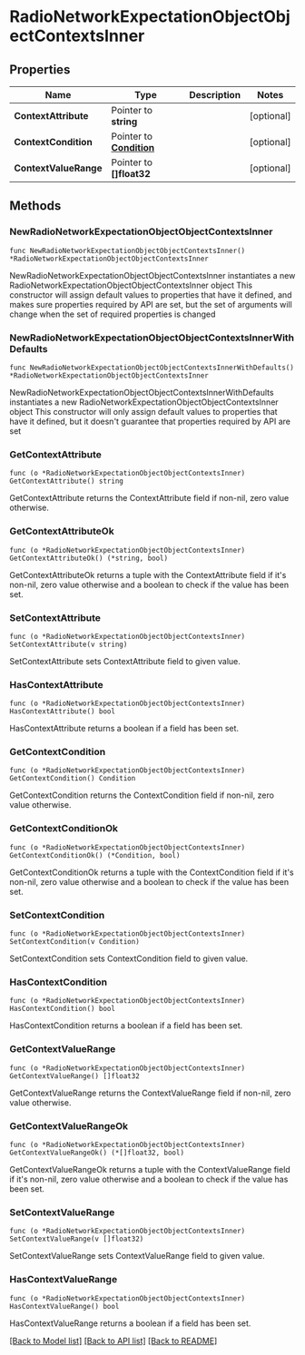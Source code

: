# RadioNetworkExpectationObjectObjectContextsInner

## Properties

Name | Type | Description | Notes
------------ | ------------- | ------------- | -------------
**ContextAttribute** | Pointer to **string** |  | [optional] 
**ContextCondition** | Pointer to [**Condition**](Condition.md) |  | [optional] 
**ContextValueRange** | Pointer to **[]float32** |  | [optional] 

## Methods

### NewRadioNetworkExpectationObjectObjectContextsInner

`func NewRadioNetworkExpectationObjectObjectContextsInner() *RadioNetworkExpectationObjectObjectContextsInner`

NewRadioNetworkExpectationObjectObjectContextsInner instantiates a new RadioNetworkExpectationObjectObjectContextsInner object
This constructor will assign default values to properties that have it defined,
and makes sure properties required by API are set, but the set of arguments
will change when the set of required properties is changed

### NewRadioNetworkExpectationObjectObjectContextsInnerWithDefaults

`func NewRadioNetworkExpectationObjectObjectContextsInnerWithDefaults() *RadioNetworkExpectationObjectObjectContextsInner`

NewRadioNetworkExpectationObjectObjectContextsInnerWithDefaults instantiates a new RadioNetworkExpectationObjectObjectContextsInner object
This constructor will only assign default values to properties that have it defined,
but it doesn't guarantee that properties required by API are set

### GetContextAttribute

`func (o *RadioNetworkExpectationObjectObjectContextsInner) GetContextAttribute() string`

GetContextAttribute returns the ContextAttribute field if non-nil, zero value otherwise.

### GetContextAttributeOk

`func (o *RadioNetworkExpectationObjectObjectContextsInner) GetContextAttributeOk() (*string, bool)`

GetContextAttributeOk returns a tuple with the ContextAttribute field if it's non-nil, zero value otherwise
and a boolean to check if the value has been set.

### SetContextAttribute

`func (o *RadioNetworkExpectationObjectObjectContextsInner) SetContextAttribute(v string)`

SetContextAttribute sets ContextAttribute field to given value.

### HasContextAttribute

`func (o *RadioNetworkExpectationObjectObjectContextsInner) HasContextAttribute() bool`

HasContextAttribute returns a boolean if a field has been set.

### GetContextCondition

`func (o *RadioNetworkExpectationObjectObjectContextsInner) GetContextCondition() Condition`

GetContextCondition returns the ContextCondition field if non-nil, zero value otherwise.

### GetContextConditionOk

`func (o *RadioNetworkExpectationObjectObjectContextsInner) GetContextConditionOk() (*Condition, bool)`

GetContextConditionOk returns a tuple with the ContextCondition field if it's non-nil, zero value otherwise
and a boolean to check if the value has been set.

### SetContextCondition

`func (o *RadioNetworkExpectationObjectObjectContextsInner) SetContextCondition(v Condition)`

SetContextCondition sets ContextCondition field to given value.

### HasContextCondition

`func (o *RadioNetworkExpectationObjectObjectContextsInner) HasContextCondition() bool`

HasContextCondition returns a boolean if a field has been set.

### GetContextValueRange

`func (o *RadioNetworkExpectationObjectObjectContextsInner) GetContextValueRange() []float32`

GetContextValueRange returns the ContextValueRange field if non-nil, zero value otherwise.

### GetContextValueRangeOk

`func (o *RadioNetworkExpectationObjectObjectContextsInner) GetContextValueRangeOk() (*[]float32, bool)`

GetContextValueRangeOk returns a tuple with the ContextValueRange field if it's non-nil, zero value otherwise
and a boolean to check if the value has been set.

### SetContextValueRange

`func (o *RadioNetworkExpectationObjectObjectContextsInner) SetContextValueRange(v []float32)`

SetContextValueRange sets ContextValueRange field to given value.

### HasContextValueRange

`func (o *RadioNetworkExpectationObjectObjectContextsInner) HasContextValueRange() bool`

HasContextValueRange returns a boolean if a field has been set.


[[Back to Model list]](../README.md#documentation-for-models) [[Back to API list]](../README.md#documentation-for-api-endpoints) [[Back to README]](../README.md)


